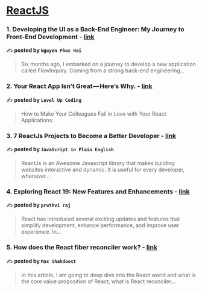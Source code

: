 
<h1><a href=https://medium.com/tag/reactjs/recommended target="_blank" rel="noopener noreferrer">ReactJS</a></h1>
<h3>1. Developing the UI as a Back-End Engineer: My Journey to Front-End Development - <a href="https://medium.com/@hai79/developing-the-ui-as-a-back-end-engineer-my-journey-to-front-end-development-8a69ab13f5d5" target="_blank" rel="noopener noreferrer">link</a></h3>

✍️ **posted by `Nguyen Phuc Hai`**

<blockquote>Six months ago, I embarked on a journey to develop a new application called FlowInquiry. Coming from a strong back-end engineering…</blockquote>

<h3>2. Your React App Isn’t Great — Here’s Why. - <a href="https://medium.com/gitconnected/your-react-app-isnt-great-here-s-why-5eb61b3f110b" target="_blank" rel="noopener noreferrer">link</a></h3>

✍️ **posted by `Level Up Coding`**

<blockquote>How to Make Your Colleagues Fall in Love with Your React Applications.</blockquote>

<h3>3. 7 ReactJs Projects to Become a Better Developer - <a href="https://medium.com/javascript-in-plain-english/7-reactjs-projects-to-become-a-better-developer-98ca544bdf84" target="_blank" rel="noopener noreferrer">link</a></h3>

✍️ **posted by `JavaScript in Plain English`**

<blockquote>ReactJs is an Awesome Javascript library that makes building websites interactive and dynamic. It is useful for every developer, whenever…</blockquote>

<h3>4. Exploring React 19: New Features and Enhancements - <a href="https://medium.com/@pruthviwhatnext/exploring-react-19-new-features-and-enhancements-f694163565be" target="_blank" rel="noopener noreferrer">link</a></h3>

✍️ **posted by `pruthvi raj`**

<blockquote>React has introduced several exciting updates and features that simplify development, enhance performance, and improve user experience. In…</blockquote>

<h3>5. How does the React fiber reconciler work? - <a href="https://medium.com/@maxtsh/how-does-the-react-fiber-reconciler-work-77c3650127da" target="_blank" rel="noopener noreferrer">link</a></h3>

✍️ **posted by `Max Shahdoost`**

<blockquote>In this article, I am going to deep dive into the React world and what is the core value proposition of React, what is React reconciler…</blockquote>


